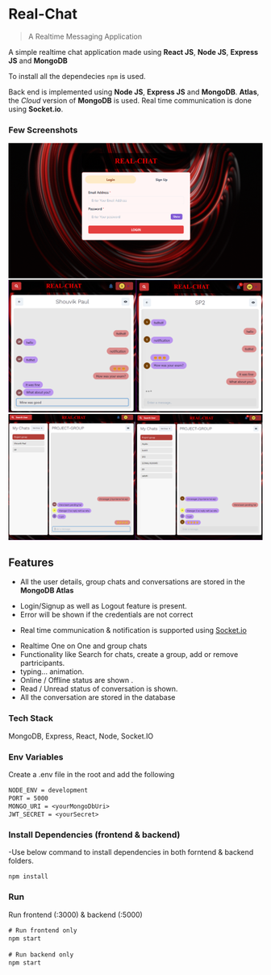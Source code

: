 # Real-Chat

> A Realtime Messaging Application

A simple realtime chat application made using **React JS**, **Node JS**, **Express JS** and **MongoDB**

 To install all the dependecies `npm` is used.

Back end is implemented using **Node JS**, **Express JS** and **MongoDB**. **Atlas**, the _Cloud_ version of **MongoDB** is used. Real time communication is done using **Socket.io**.



### Few Screenshots

![Homepage](/screenshots/1.png "Homepage")
![Chatpage](/screenshots/2.png "Chatpage")
![Groupchat](/screenshots/3.png "Groupchat")

## Features

- All the user details, group chats and conversations are stored in the **MongoDB Atlas**
<ul>
 <li>Login/Signup as well as Logout feature is present. </li>
 <li>Error will be shown if the credentials are not correct</li>
</ul>

- Real time communication & notification is supported using <a href="https://www.npmjs.com/package/socket.io">Socket.io</a>

<ul>
 <li> Realtime One on One and group chats </li>
 <li> Functionality like Search for chats, create a group, add or remove partricipants. </li>   
 <li> typing... animation. </li>
 <li> Online / Offline status are shown . </li>
 <li> Read / Unread status of conversation is shown.
 <li> All the conversation are stored in the database 
</ul>


### Tech Stack

MongoDB, Express, React, Node, Socket.IO


### Env Variables

Create a .env file in the root and add the following

```
NODE_ENV = development
PORT = 5000
MONGO_URI = <yourMongoDbUri>
JWT_SECRET = <yourSecret>
```

### Install Dependencies (frontend & backend)
-Use below command to install dependencies in both forntend & backend folders.
```
npm install
```

### Run
Run frontend (:3000) & backend (:5000)
```
# Run frontend only
npm start 

# Run backend only
npm start
```



